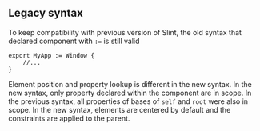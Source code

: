 ## Legacy syntax

To keep compatibility with previous version of Slint, the old syntax that declared component with `:=` is still valid

```slint,no-preview
export MyApp := Window {
    //...
}
```

Element position and property lookup is different in the new syntax.
In the new syntax, only property declared within the component are in scope.
In the previous syntax, all properties of bases of `self` and `root` were also in scope.
In the new syntax, elements are centered by default and the constraints are applied to the parent.
